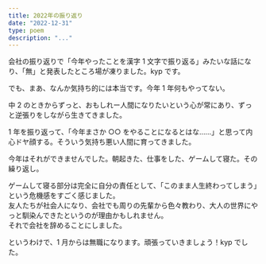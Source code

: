 ```yaml
---
title: 2022年の振り返り
date: "2022-12-31"
type: poem
description: "..."
---
```


会社の振り返りで「今年やったことを漢字 1 文字で振り返る」みたいな話になり、「無」と発表したところ場が凍りました。kyp です。

でも、まあ、なんか気持ち的には本当です。今年 1 年何もやってない。

中 2 のときからずっと、おもしれー人間になりたいという心が常にあり、ずっと逆張りをしながら生きてきました。

1 年を振り返って、「今年まさか ○○ をやることになるとはな……」と思って内心ドヤ顔する。そういう気持ち悪い人間に育ってきました。

今年はそれができませんでした。朝起きた、仕事をした、ゲームして寝た。その繰り返し。

ゲームして寝る部分は完全に自分の責任として、「このまま人生終わってしまう」という危機感をすごく感じました。  
友人たちが社会人になり、会社でも周りの先輩から色々教わり、大人の世界にやっと馴染んできたというのが理由かもしれません。  
それで会社を辞めることにしました。

というわけで、1 月からは無職になります。頑張っていきましょう！kyp でした。
